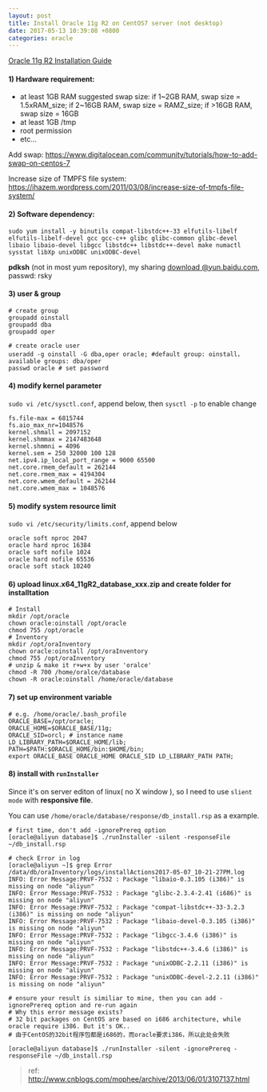```yaml
---
layout: post
title: Install Oracle 11g R2 on CentOS7 server (not desktop)
date: 2017-05-13 10:39:08 +0800
categories: oracle
---
```


[Oracle 11g R2 Installation Guide](https://docs.oracle.com/cd/E11882_01/install.112/e47689/toc.htm)

#### 1) Hardware requirement:
- at least 1GB RAM
    suggested swap size: if 1~2GB RAM, swap size = 1.5xRAM_size; if 2~16GB RAM, swap size = RAMZ_size; if >16GB RAM, swap size = 16GB
- at least 1GB /tmp
- root permission
- etc...

Add swap: https://www.digitalocean.com/community/tutorials/how-to-add-swap-on-centos-7

Increase size of TMPFS file system: https://ihazem.wordpress.com/2011/03/08/increase-size-of-tmpfs-file-system/

#### 2) Software dependency:

``` shell
sudo yum install -y binutils compat-libstdc++-33 elfutils-libelf elfutils-libelf-devel gcc gcc-c++ glibc glibc-common glibc-devel libaio libaio-devel libgcc libstdc++ libstdc++-devel make numactl sysstat libXp unixODBC unixODBC-devel

```
**pdksh** (not in most yum repository), my sharing [download @yun.baidu.com](https://pan.baidu.com/s/1pKMVzQF), passwd: rsky

#### 3) user & group

``` shell
# create group
groupadd oinstall
groupadd dba
groupadd oper

# create oracle user
useradd -g oinstall -G dba,oper oracle; #default group: oinstall，available groups: dba/oper
passwd oracle # set password
```

#### 4) modify kernel parameter

`sudo vi /etc/sysctl.conf`, append below, then `sysctl -p` to enable change 

```
fs.file-max = 6815744
fs.aio_max_nr=1048576
kernel.shmall = 2097152
kernel.shmmax = 2147483648
kernel.shmmni = 4096
kernel.sem = 250 32000 100 128
net.ipv4.ip_local_port_range = 9000 65500
net.core.rmem_default = 262144
net.core.rmem_max = 4194304
net.core.wmem_default = 262144
net.core.wmem_max = 1048576
```

#### 5) modify system resource limit

`sudo vi /etc/security/limits.conf`, append below

```
oracle soft nproc 2047
oracle hard nproc 16384
oracle soft nofile 1024
oracle hard nofile 65536
oracle soft stack 10240
```

#### 6) upload linux.x64_11gR2_database_xxx.zip and create folder for installtation

``` shell
# Install 
mkdir /opt/oracle
chown oracle:oinstall /opt/oracle
chmod 755 /opt/oracle
# Inventory
mkdir /opt/oraInventory
chown oracle:oinstall /opt/oraInventory
chmod 755 /opt/oraInventory
# unzip & make it r+w+x by user 'oralce'  
chmod -R 700 /home/oralce/database
chown -R oracle:oinstall /home/oracle/database
```

#### 7) set up environment variable

``` shell
# e.g. /home/oracle/.bash_profile
ORACLE_BASE=/opt/oracle;
ORACLE_HOME=$ORACLE_BASE/11g;
ORACLE_SID=orcl; # instance name 
LD_LIBRARY_PATH=$ORACLE_HOME/lib;
PATH=$PATH:$ORACLE_HOME/bin:$HOME/bin;
export ORACLE_BASE ORACLE_HOME ORACLE_SID LD_LIBRARY_PATH PATH;
```

#### 8) install with `runInstaller`

Since it's on server editon of linux( no X window ), so I need to use `slient mode` with **responsive file**.

You can use `/home/oracle/database/response/db_install.rsp` as a example.

``` shell
# first time, don't add -ignorePrereq option
[oracle@aliyun database]$ ./runInstaller -silent -responseFile ~/db_install.rsp

# check Error in log
[oracle@aliyun ~]$ grep Error /data/db/oraInventory/logs/installActions2017-05-07_10-21-27PM.log
INFO: Error Message:PRVF-7532 : Package "libaio-0.3.105 (i386)" is missing on node "aliyun"
INFO: Error Message:PRVF-7532 : Package "glibc-2.3.4-2.41 (i686)" is missing on node "aliyun"
INFO: Error Message:PRVF-7532 : Package "compat-libstdc++-33-3.2.3 (i386)" is missing on node "aliyun"
INFO: Error Message:PRVF-7532 : Package "libaio-devel-0.3.105 (i386)" is missing on node "aliyun"
INFO: Error Message:PRVF-7532 : Package "libgcc-3.4.6 (i386)" is missing on node "aliyun"
INFO: Error Message:PRVF-7532 : Package "libstdc++-3.4.6 (i386)" is missing on node "aliyun"
INFO: Error Message:PRVF-7532 : Package "unixODBC-2.2.11 (i386)" is missing on node "aliyun"
INFO: Error Message:PRVF-7532 : Package "unixODBC-devel-2.2.11 (i386)" is missing on node "aliyun"

# ensure your result is similiar to mine, then you can add -ignorePrereq option and re-run again
# Why this error message exists?
# 32 bit packages on CentOS are based on i686 architecture, while oracle require i386. But it's OK..
# 由于CentOS的32bit程序包都是i686的，而oracle要求i386，所以此处会失败

[oracle@aliyun database]$ ./runInstaller -silent -ignorePrereq -responseFile ~/db_install.rsp
```

> ref: http://www.cnblogs.com/mophee/archive/2013/06/01/3107137.html
